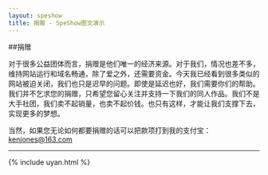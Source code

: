 ```yaml
---
layout: speshow
title: 捐赠 - SpeShow图文演示
---
```


##捐赠

对于很多公益团体而言，捐赠是他们唯一的经济来源。对于我们，情况也差不多，维持网站运行和域名畅通，除了爱之外，还需要资金。今天我已经看到很多类似的网站被迫关闭，我们也只是迟早的问题。即使是延迟也好，我们需要你们的帮助。我们并不乞求您的捐赠，只希望您留心关注并支持一下我们的同人作品。我们不是大手社团，我们卖不起销量，也卖不起价钱。也只有这样，才能让我们支撑下去，实现更多的梦想。

当然，如果您无论如何都要捐赠的话可以把款项打到我的支付宝： kenjones@163.com

***********************************************************************

{% include uyan.html %}